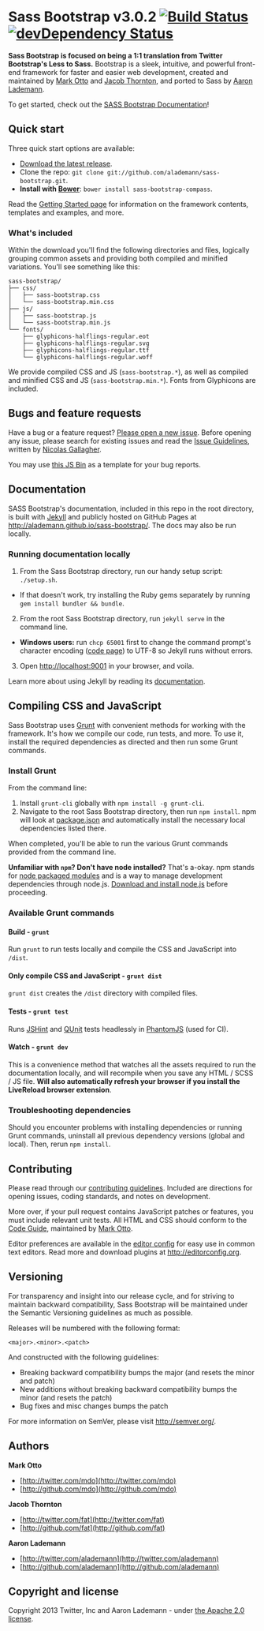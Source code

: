 # Sass Bootstrap v3.0.2 [![Build Status](https://travis-ci.org/alademann/sass-bootstrap.png)](https://travis-ci.org/alademann/sass-bootstrap) [![devDependency Status](https://david-dm.org/alademann/sass-bootstrap/dev-status.png)](https://david-dm.org/alademann/sass-bootstrap#info=devDependencies)

**Sass Bootstrap is focused on being a 1:1 translation from Twitter Bootstrap's Less to Sass.** Bootstrap is a sleek, intuitive, and powerful front-end framework for faster and easier web development, created and maintained by [Mark Otto](http://twitter.com/mdo) and [Jacob Thornton](http://twitter.com/fat), and ported to Sass by [Aaron Lademann](http://twitter.com/alademann).

To get started, check out the [SASS Bootstrap Documentation](http://alademann.github.io/sass-bootstrap/)!



## Quick start

Three quick start options are available:

* [Download the latest release](https://github.com/alademann/sass-bootstrap/releases/tag/3.0.2).
* Clone the repo: `git clone git://github.com/alademann/sass-bootstrap.git`.
* **Install with [Bower](http://bower.io)**: `bower install sass-bootstrap-compass`.

Read the [Getting Started page](http://alademann.github.io/sass-bootstrap/getting-started/) for information on the framework contents, templates and examples, and more.

### What's included

Within the download you'll find the following directories and files, logically grouping common assets and providing both compiled and minified variations. You'll see something like this:

```
sass-bootstrap/
├── css/
│   ├── sass-bootstrap.css
│   └── sass-bootstrap.min.css
├── js/
│   ├── sass-bootstrap.js
│   └── sass-bootstrap.min.js
└── fonts/
    ├── glyphicons-halflings-regular.eot
    ├── glyphicons-halflings-regular.svg
    ├── glyphicons-halflings-regular.ttf
    └── glyphicons-halflings-regular.woff
```

We provide compiled CSS and JS (`sass-bootstrap.*`), as well as compiled and minified CSS and JS (`sass-bootstrap.min.*`). Fonts from Glyphicons are included.



## Bugs and feature requests

Have a bug or a feature request? [Please open a new issue](https://github.com/alademann/sass-bootstrap/issues). Before opening any issue, please search for existing issues and read the [Issue Guidelines](https://github.com/necolas/issue-guidelines), written by [Nicolas Gallagher](https://github.com/necolas/).

You may use [this JS Bin](http://jsbin.com/EbewaNeN/2/embed?html,css,js,output) as a template for your bug reports.



## Documentation

SASS Bootstrap's documentation, included in this repo in the root directory, is built with [Jekyll](http://jekyllrb.com) and publicly hosted on GitHub Pages at <http://alademann.github.io/sass-bootstrap/>. The docs may also be run locally.


### Running documentation locally

1. From the Sass Bootstrap directory, run our handy setup script: `./setup.sh`.
  - If that doesn't work, try installing the Ruby gems separately by running `gem install bundler && bundle`.
2. From the root Sass Bootstrap directory, run `jekyll serve` in the command line.
  - **Windows users:** run `chcp 65001` first to change the command prompt's character encoding ([code page](http://en.wikipedia.org/wiki/Windows_code_page)) to UTF-8 so Jekyll runs without errors.
3. Open <http://localhost:9001> in your browser, and voila.

Learn more about using Jekyll by reading its [documentation](http://jekyllrb.com/docs/home/).

## Compiling CSS and JavaScript

Sass Bootstrap uses [Grunt](http://gruntjs.com/) with convenient methods for working with the framework. It's how we compile our code, run tests, and more. To use it, install the required dependencies as directed and then run some Grunt commands.

### Install Grunt

From the command line:

1. Install `grunt-cli` globally with `npm install -g grunt-cli`.
2. Navigate to the root Sass Bootstrap directory, then run `npm install`. npm will look at [package.json](package.json) and automatically install the necessary local dependencies listed there.

When completed, you'll be able to run the various Grunt commands provided from the command line.

**Unfamiliar with `npm`? Don't have node installed?** That's a-okay. npm stands for [node packaged modules](http://npmjs.org/) and is a way to manage development dependencies through node.js. [Download and install node.js](http://nodejs.org/download/) before proceeding.

### Available Grunt commands

#### Build - `grunt`
Run `grunt` to run tests locally and compile the CSS and JavaScript into `/dist`.

#### Only compile CSS and JavaScript - `grunt dist`
`grunt dist` creates the `/dist` directory with compiled files.

#### Tests - `grunt test`
Runs [JSHint](http://jshint.com) and [QUnit](http://qunitjs.com/) tests headlessly in [PhantomJS](http://phantomjs.org/) (used for CI).

#### Watch - `grunt dev`
This is a convenience method that watches all the assets required to run the documentation locally, and will recompile when you save any HTML / SCSS / JS file.  __Will also automatically refresh your browser if you install the LiveReload browser extension__.

### Troubleshooting dependencies

Should you encounter problems with installing dependencies or running Grunt commands, uninstall all previous dependency versions (global and local). Then, rerun `npm install`.



## Contributing

Please read through our [contributing guidelines](CONTRIBUTING.md). Included are directions for opening issues, coding standards, and notes on development.

More over, if your pull request contains JavaScript patches or features, you must include relevant unit tests. All HTML and CSS should conform to the [Code Guide](http://github.com/mdo/code-guide), maintained by [Mark Otto](http://github.com/mdo).

Editor preferences are available in the [editor config](.editorconfig) for easy use in common text editors. Read more and download plugins at <http://editorconfig.org>.





## Versioning

For transparency and insight into our release cycle, and for striving to maintain backward compatibility, Sass Bootstrap will be maintained under the Semantic Versioning guidelines as much as possible.

Releases will be numbered with the following format:

`<major>.<minor>.<patch>`

And constructed with the following guidelines:

* Breaking backward compatibility bumps the major (and resets the minor and patch)
* New additions without breaking backward compatibility bumps the minor (and resets the patch)
* Bug fixes and misc changes bumps the patch

For more information on SemVer, please visit <http://semver.org/>.



## Authors

**Mark Otto**

+ [http://twitter.com/mdo](http://twitter.com/mdo)
+ [http://github.com/mdo](http://github.com/mdo)

**Jacob Thornton**

+ [http://twitter.com/fat](http://twitter.com/fat)
+ [http://github.com/fat](http://github.com/fat)

**Aaron Lademann**

+ [http://twitter.com/alademann](http://twitter.com/alademann)
+ [http://github.com/alademann](http://github.com/alademann)



## Copyright and license

Copyright 2013 Twitter, Inc and Aaron Lademann - under [the Apache 2.0 license](LICENSE).
